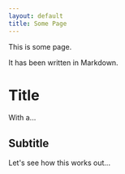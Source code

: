 ```yaml
---
layout: default
title: Some Page
---
```

This is some page.

It has been written in Markdown.

Title
=====

With a...

Subtitle
--------

Let's see how this works out...
